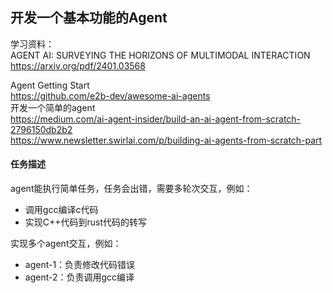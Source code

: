 
## 开发一个基本功能的Agent

学习资料：  
AGENT AI: SURVEYING THE HORIZONS OF MULTIMODAL INTERACTION  
https://arxiv.org/pdf/2401.03568  

Agent Getting Start  
https://github.com/e2b-dev/awesome-ai-agents  
开发一个简单的agent  
https://medium.com/ai-agent-insider/build-an-ai-agent-from-scratch-2796150db2b2  
https://www.newsletter.swirlai.com/p/building-ai-agents-from-scratch-part  

#### 任务描述  
agent能执行简单任务，任务会出错，需要多轮次交互，例如：  
- 调用gcc编译c代码  
- 实现C++代码到rust代码的转写  

实现多个agent交互，例如：  
- agent-1：负责修改代码错误  
- agent-2：负责调用gcc编译  